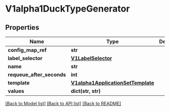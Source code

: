 # V1alpha1DuckTypeGenerator

## Properties
Name | Type | Description | Notes
------------ | ------------- | ------------- | -------------
**config_map_ref** | **str** |  | [optional] 
**label_selector** | [**V1LabelSelector**](V1LabelSelector.md) |  | [optional] 
**name** | **str** |  | [optional] 
**requeue_after_seconds** | **int** |  | [optional] 
**template** | [**V1alpha1ApplicationSetTemplate**](V1alpha1ApplicationSetTemplate.md) |  | [optional] 
**values** | **dict(str, str)** |  | [optional] 

[[Back to Model list]](../README.md#documentation-for-models) [[Back to API list]](../README.md#documentation-for-api-endpoints) [[Back to README]](../README.md)


